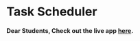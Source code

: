 # Task Scheduler

#### Dear Students, Check out the live app [here](https://kdeepika-brs.github.io/Task-Scheduler---DSA/).
